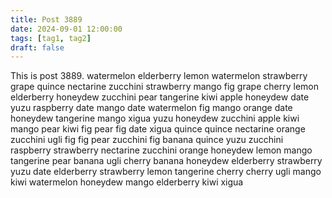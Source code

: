 ```yaml
---
title: Post 3889
date: 2024-09-01 12:00:00
tags: [tag1, tag2]
draft: false
---
```

This is post 3889.
watermelon
elderberry
lemon
watermelon
strawberry
grape
quince
nectarine
zucchini
strawberry
mango
fig
grape
cherry
lemon
elderberry
honeydew
zucchini
pear
tangerine
kiwi
apple
honeydew
date
yuzu
raspberry
date
mango
date
watermelon
fig
mango
orange
date
honeydew
tangerine
mango
xigua
yuzu
honeydew
zucchini
apple
kiwi
mango
pear
kiwi
fig
pear
fig
date
xigua
quince
quince
nectarine
orange
zucchini
ugli
fig
fig
pear
zucchini
fig
banana
quince
yuzu
zucchini
raspberry
strawberry
nectarine
zucchini
orange
honeydew
lemon
mango
tangerine
pear
banana
ugli
cherry
banana
honeydew
elderberry
strawberry
yuzu
date
elderberry
strawberry
lemon
tangerine
cherry
cherry
ugli
mango
kiwi
watermelon
honeydew
mango
elderberry
kiwi
xigua

